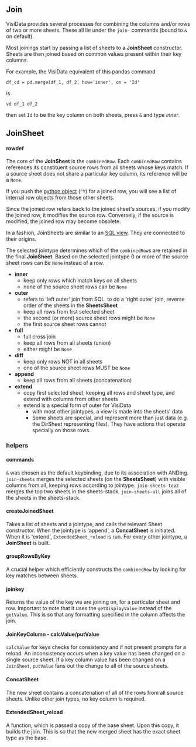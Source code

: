## Join

VisiData provides several processes for combining the columns and/or rows of two or more sheets. These all lie under the `join-` commands (bound to `&` on default).

Most joinings start by passing a list of sheets to a **JoinSheet** constructor. Sheets are then joined based on common values present within their key columns.

For example, the VisiData equivalent of this pandas command

```
df_cd = pd.merge(df_1, df_2, how='inner', on = 'Id'
```

is 

```
vd df_1 df_2
```

then set `Id` to be the key column on both sheets, press `&` and type *inner*.

## JoinSheet
#### rowdef
The core of the **JoinSheet** is the `combinedRow`. Each `combinedRow` contains references its constituent source rows from all sheets whose keys match. If a source sheet does not share a particular key column, its reference will be a `None`.

If you push the [python object]() (`^Y`) for a joined row, you will see a list of internal row objects from those other sheets.

Since the joined row refers back to the joined sheet's sources, if you modify the joined row, it modifies the source row.
Conversely, if the source is modified, the joined row may become obsolete.

In a fashion, JoinSheets are similar to an [SQL view](https://en.wikipedia.org/wiki/View_(SQL)). They are connected to their origins.

The selected jointype determines which of the `combinedRow`s are retained in the final **JoinSheet**. Based on the selected jointype 0 or more of the source sheet rows can Be `None` instead of a row.

- **inner**
    - keep only rows which match keys on all sheets
    - none of the source sheet rows can be `None`
- **outer**
    - refers to 'left outer' join from SQL. to do a 'right outer' join, reverse order of the sheets in the **SheetsSheet**
    - keep all rows from frst selected sheet
    - the second (or more) source sheet rows might be `None`
    - the first source sheet rows cannot
- **full**
    - full cross join
    - keep all rows from all sheets (union)
    - either might be `None`
- **diff**
    - keep only rows NOT in all sheets
    - one of the source sheet rows MUST be `None`
- **append**
    - keep all rows from all sheets (concatenation)
- **extend**
    - copy first selected sheet, keeping all rows and sheet type, and extend with columns from other sheets
    - extend is a special form of outer for VisiData
        - with most other jointypes, a view is made into the sheets' data
        - Some sheets are special, and represent more than just data (e.g. the DirSheet representing files). They have actions that operate specially on those rows.



### helpers
#### commands
`&` was chosen as the default keybinding, due to its association with ANDing.
`join-sheets` merges the selected sheets (on the **SheetsSheet**) with visible columns from all, keeping rows according to jointype.
`join-sheets-top2` merges the top two sheets in the sheets-stack.
`join-sheets-all` joins all of the sheets in the sheets-stack.

#### createJoinedSheet
Takes a list of sheets and a jointype, and calls the relevant Sheet constructor.
When the jointype is 'append', a **ConcatSheet** is initiated. When it is 'extend', `ExtendedSheet_reload` is run. For every other jointype, a **JoinSheet** is built.

#### groupRowsByKey

A crucial helper which efficiently constructs the `combinedRow` by looking for key matches between sheets.

#### joinkey

Returns the value of the key we are joining on, for a particular sheet and row.
Important to note that it uses the `getDisplayValue` instead of the `getValue`. This is so that any formatting specified in the column affects the join.

#### JoinKeyColumn - calcValue/putValue
`calcValue` for keys checks for consistency and if not present prompts for a reload. An inconsistency occurs when a key value has been changed on a single source sheet.
If a key column value has been changed on a `JoinSheet`, `putValue` fans out the change to all of the source sheets.

#### ConcatSheet
The new sheet contains a concatenation of all of the rows from all source sheets. Unlike other join types, no key column is required.

#### ExtendedSheet_reload
A function, which is passed a copy of the base sheet. Upon this copy, it builds the join. This is so that the new merged sheet has the exact sheet type as the base.
